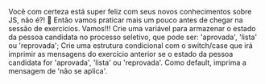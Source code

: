 
Você com certeza está super feliz com seus novos conhecimentos sobre JS, não é?! 🎉 Então vamos praticar mais um pouco antes de chegar na sessão de exercícios. Vamos!!!
Crie uma variável para armazenar o estado da pessoa candidata no processo seletivo, que pode ser: 'aprovada', 'lista' ou 'reprovada';
Crie uma estrutura condicional com o switch/case que irá imprimir as mensagens do exercício anterior se o estado da pessoa candidata for 'aprovada', 'lista' ou 'reprovada'. Como default, imprima a mensagem de 'não se aplica'.
